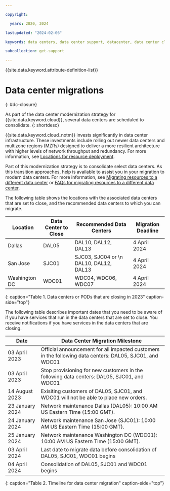 ```yaml
---

copyright:

  years: 2020, 2024

lastupdated: "2024-02-06"

keywords: data centers, data center support, datacenter, data center closure

subcollection: get-support

---
```


{{site.data.keyword.attribute-definition-list}}

# Data center migrations
{: #dc-closure}

As part of the data center modernization strategy for {{site.data.keyword.cloud}}, several data centers are scheduled to consolidate.
{: shortdesc}

{{site.data.keyword.cloud_notm}} invests significantly in data center infrastructure. These investments include rolling out newer data centers and multizone regions (MZRs) designed to deliver a more resilient architecture with higher levels of network throughput and redundancy. For more information, see [Locations for resource deployment](/docs/overview?topic=overview-locations).

Part of this modernization strategy is to consolidate select data centers. As this transition approaches, help is available to assist you in your migration to modern data centers. For more information, see [Migrating resources to a different data center](/docs/account?topic=account-migrate-data-center) or [FAQs for migrating resources to a different data center](/docs/account?topic=account-faqs-migrating-resources).

The following table shows the locations with the associated data centers that are set to close, and the recommended data centers to which you can migrate.

| Location       | Data Center to Close |  Recommended Data Centers              | Migration Deadline |
|----------------|----------------------|----------------------------------------|--------------------|
| Dallas         | DAL05                | DAL10, DAL12, DAL13                    | 4 April 2024       |
| San Jose       | SJC01                | SJC03, SJC04 or \n DAL10, DAL12, DAL13 | 4 April 2024       |
| Washington DC  | WDC01                | WDC04, WDC06, WDC07                    | 4 April 2024       |
{: caption="Table 1. Data centers or PODs that are closing in 2023" caption-side="top"}


The following table describes important dates that you need to be aware of if you have services that run in the data centers that are set to close. You receive notifications if you have services in the data centers that are closing.

| Date            | Data Center Migration Milestone |
|-----------------|---------------------------------|
| 03 April 2023   | Official announcement for all impacted customers in the following data centers: DAL05, SJC01, and WDC01 |
| 03 April 2023   | Stop provisioning for new customers in the following data centers: DAL05, SJC01, and WDC01 |
| 14 August 2023  | Exisiting customers of DAL05, SJC01, and WDC01 will not be able to place new orders. |
| 23 January 2024 | Network maintenance Dallas (DAL05): 10:00 AM US Eastern Time (15:00 GMT). |
| 24 January 2024 | Network maintenance San Jose (SJC01): 10:00 AM US Eastern Time (15:00 GMT). |
| 25 January 2024 | Network maintenance Washington DC (WDC01): 10:00 AM US Eastern Time (15:00 GMT).  |
| 03 April 2024   | Last date to migrate data before consolidation of DAL05, SJC01, WDC01 begins |
| 04 April 2024   | Consolidation of DAL05, SJC01 and WDC01 begins |
{: caption="Table 2. Timeline for data center migration" caption-side="top"}
